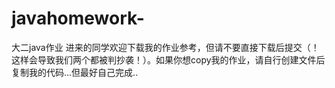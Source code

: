 # javahomework-
大二java作业
进来的同学欢迎下载我的作业参考，但请不要直接下载后提交（！这样会导致我们两个都被判抄袭！）。如果你想copy我的作业，请自行创建文件后复制我的代码...但最好自己完成..

